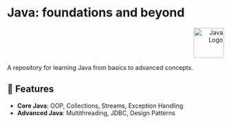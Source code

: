 # Java: foundations and beyond  
<p align="right">
<img src="https://upload.wikimedia.org/wikipedia/en/3/30/Java_programming_language_logo.svg" alt="Java Logo" width="70">
</p>
A repository for learning Java from basics to advanced concepts.

## 🚀 Features
- **Core Java**: OOP, Collections, Streams, Exception Handling
- **Advanced Java**: Multithreading, JDBC, Design Patterns



